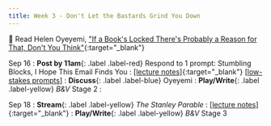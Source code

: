 ```yaml
---
title: Week 3 - Don't Let the Bastards Grind You Down
---
```


📖 Read Helen Oyeyemi, ["If a Book's Locked There's Probably a Reason for That, Don't You Think"](/assets/pdfs/oyeyemi_if_a_book_is_locked.pdf){:target="_blank"}   

Sep 16
: **Post by 11am**{: .label .label-red} Respond to 1 prompt: Stumbling Blocks, I Hope This Email Finds You
  : [[lecture notes]](#){:target="_blank"}  [[low-stakes prompts](/prompts.md)]
: **Discuss**{: .label .label-blue} Oyeyemi
: **Play/Write**{: .label .label-yellow} *B&V* Stage 2
  : &nbsp;
  

Sep 18
: **Stream**{: .label .label-yellow} *The Stanley Parable*
  : [[lecture notes]](#){:target="_blank"}
: **Play/Write**{: .label .label-yellow} *B&V* Stage 3
